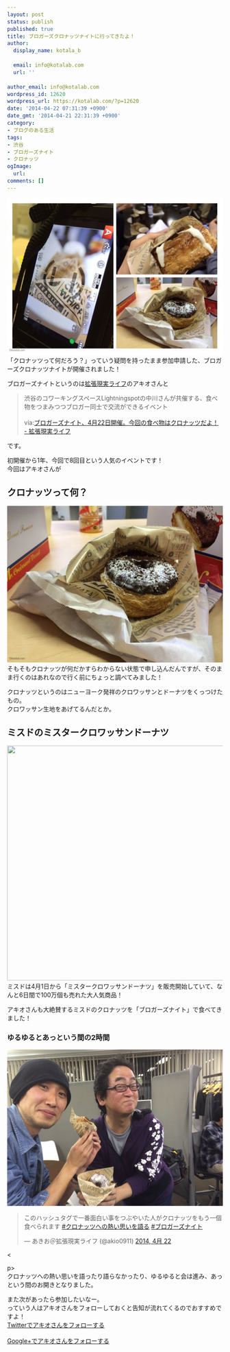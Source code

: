 ```yaml
---
layout: post
status: publish
published: true
title: ブロガーズクロナッツナイトに行ってきたよ！
author:
  display_name: kotala_b

  email: info@kotalab.com
  url: ''

author_email: info@kotalab.com
wordpress_id: 12620
wordpress_url: https://kotalab.com/?p=12620
date: '2014-04-22 07:31:39 +0900'
date_gmt: '2014-04-21 22:31:39 +0900'
category:
- ブログのある生活
tags:
- 渋谷
- ブロガーズナイト
- クロナッツ
ogImage:
  url:
comments: []
---
```

<p><img alt="" src="/wp-content/uploads/slooProImg_20140422215558.jpg" width="548" height="366" class="slooProImg" /><br />
「クロナッツって何だろう？」っていう疑問を持ったまま参加申請した、ブロガーズクロナッツナイトが開催されました！</p>
<p>ブロガーズナイトというのは<a href="http://akio0911.net/" target="_blank">拡張現実ライフ</a>のアキオさんと</p>
<blockquote><p>渋谷のコワーキングスペースLightningspotの中川さんが共催する、食べ物をつまみつつブロガー同士で交流ができるイベント<br><br />
via:<a href="http://akio0911.net/archives/27693" target="_blank">ブロガーズナイト、4月22日開催。今回の食べ物はクロナッツだよ！ - 拡張現実ライフ</a><a href="https://b.hatena.ne.jp/entry/http://akio0911.net/archives/27693" target="_blank"><img border="0" src="https://b.hatena.ne.jp/entry/image/http://akio0911.net/archives/27693" alt="" /></a></p></blockquote>
<p>です。</p>
<p>初開催から1年、今回で8回目という人気のイベントです！<br />
今回はアキオさんが</p>
<!--more-->
<h2>クロナッツって何？</h2>
<p><img alt="" src="/wp-content/uploads/slooProImg_20140422215556.jpg" width="548" height="366" class="slooProImg" /><br />
そもそもクロナッツが何だかすらわからない状態で申し込んだんですが、そのまま行くのはあれなので行く前にちょっと調べてみました！</p>
<p>クロナッツというのはニューヨーク発祥のクロワッサンとドーナツをくっつけたもの。<br />
クロワッサン生地をあげてるんだとか。</p>
<h2>ミスドのミスタークロワッサンドーナツ</h2>
<p><img alt="" src="/wp-content/uploads/slooProImg_20140422215545.jpg" width="548" height="548" class="slooProImg" /><br />
ミスドは4月1日から「ミスタークロワッサンドーナツ」を販売開始していて、なんと6日間で100万個も売れた大人気商品！</p>
<p>アキオさんも大絶賛するミスドのクロナッツを「ブロガーズナイト」で食べてきました！</p>
<h3>ゆるゆるとあっという間の2時間</h3>
<p><img alt="" src="/wp-content/uploads/slooProImg_20140422215542.jpg" width="548" height="365" class="slooProImg" /></p>
<blockquote class="twitter-tweet" lang="ja"><p>このハッシュタグで一番面白い事をつぶやいた人がクロナッツをもう一個食べられます <a href="https://twitter.com/search?q=%23%E3%82%AF%E3%83%AD%E3%83%8A%E3%83%83%E3%83%84%E3%81%B8%E3%81%AE%E7%86%B1%E3%81%84%E6%80%9D%E3%81%84%E3%82%92%E8%AA%9E%E3%82%8B&amp;src=hash">#クロナッツへの熱い思いを語る</a> <a href="https://twitter.com/search?q=%23%E3%83%96%E3%83%AD%E3%82%AC%E3%83%BC%E3%82%BA%E3%83%8A%E3%82%A4%E3%83%88&amp;src=hash">#ブロガーズナイト</a></p>
<p>&mdash; あきお＠拡張現実ライフ (@akio0911) <a href="https://twitter.com/akio0911/statuses/458552691740774401">2014, 4月 22</a></p></blockquote>
<p><</p>
<p>p><script async src="//platform.twitter.com/widgets.js" charset="utf-8"></script><br />
クロナッツへの熱い思いを語ったり語らなかったり、ゆるゆると会は進み、あっという間のお開きとなりました。</p>
<p>また次があったら参加したいなー。<br />
っていう人はアキオさんをフォローしておくと告知が流れてくるのでおすすめですよ！<br />
<a href="https://twitter.com/akio0911" target="_blank">Twitterでアキオさんをフォローする</a><br><br />
<a href="https://plus.google.com/u/0/117511925447032377942/posts" target="_blank">Google+でアキオさんをフォローする</a></p>

